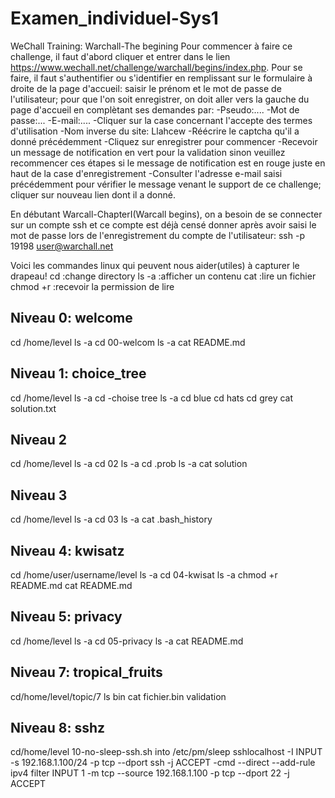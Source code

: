 # Examen_individuel-Sys1
WeChall Training: Warchall-The begining
Pour commencer à faire ce challenge, il faut d'abord cliquer et entrer dans le lien https://www.wechall.net/challenge/warchall/begins/index.php. 
Pour se faire, il faut s'authentifier ou s'identifier en remplissant sur le formulaire à droite de la page d'accueil: saisir le prénom et le mot de passe de l'utilisateur; pour que l'on soit enregistrer, on doit aller vers la gauche du page d'accueil en complètant ses demandes par:
-Pseudo:....
-Mot de passe:...
-E-mail:....
-Cliquer sur la case concernant l'accepte des termes d'utilisation
-Nom inverse du site: Llahcew
-Réécrire le captcha qu'il a donné précédemment
-Cliquez sur enregistrer pour commencer
-Recevoir un message de notification en vert pour la validation sinon veuillez recommencer ces étapes si le message de notification est en rouge juste en haut de la case d'enregistrement
-Consulter l'adresse e-mail saisi précédemment pour vérifier le message venant le support de ce challenge; cliquer sur nouveau lien dont il a donné.

En débutant Warcall-ChapterI(Warcall begins), on a besoin de se connecter sur un compte ssh et ce compte est déjà censé donner après avoir saisi le mot de passe lors de l'enregistrement du compte de l'utilisateur: ssh -p 19198 user@warchall.net

Voici les commandes linux qui peuvent nous aider(utiles) à capturer le drapeau!
cd       :change directory
ls -a    :afficher un contenu
cat      :lire un fichier 
chmod +r :recevoir la permission de lire

## Niveau 0: welcome
cd /home/level
ls -a
cd 00-welcom
ls -a
cat README.md

## Niveau 1:  choice_tree
cd /home/level
ls -a
cd -choise tree
ls -a
cd blue
cd hats
cd grey
cat solution.txt

## Niveau 2
cd /home/level
ls -a
cd 02
ls -a
cd .prob
ls -a
cat solution

## Niveau 3
cd /home/level
ls -a
cd 03
ls -a
cat .bash_history

## Niveau 4: kwisatz
cd /home/user/username/level
ls -a
cd 04-kwisat
ls -a
chmod +r README.md
cat README.md

## Niveau 5: privacy
cd /home/level
ls -a
cd 05-privacy
ls -a
cat README.md

## Niveau 7: tropical_fruits
cd/home/level/topic/7
ls
bin
cat fichier.bin
validation

## Niveau 8: sshz
cd/home/level
10-no-sleep-ssh.sh into /etc/pm/sleep
sshlocalhost
-I INPUT -s 192.168.1.100/24 -p tcp --dport ssh -j ACCEPT
-cmd --direct --add-rule ipv4 filter INPUT 1 -m tcp --source 192.168.1.100 -p tcp --dport 22 -j ACCEPT 


